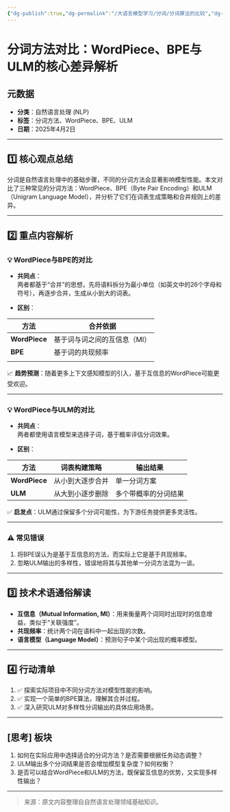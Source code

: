 ```yaml
---
{"dg-publish":true,"dg-permalink":"/大语言模型学习/分词/分词算法的比较","dg-home":false,"dg-description":"在此输入笔记的描述","dg-hide":false,"dg-hide-title":false,"dg-show-backlinks":true,"dg-show-local-graph":true,"dg-show-inline-title":true,"dg-pinned":false,"dg-passphrase":"在此输入访问密码","dg-enable-mathjax":false,"dg-enable-mermaid":false,"dg-enable-uml":false,"dg-note-icon":0,"dg-enable-dataview":false,"tags":["NLP"],"permalink":"/大语言模型学习/分词/分词算法的比较/","dgShowBacklinks":true,"dgShowLocalGraph":true,"dgShowInlineTitle":true,"dgPassFrontmatter":true,"noteIcon":0,"created":"2025-03-27T12:53:34.000+08:00","updated":"2025-04-13T17:57:13.000+08:00"}
---
```




# 分词方法对比：WordPiece、BPE与ULM的核心差异解析

## 元数据
- **分类**：自然语言处理 (NLP)
- **标签**：分词方法、WordPiece、BPE、ULM
- **日期**：2025年4月2日  

---


## 1️⃣ 核心观点总结
分词是自然语言处理中的基础步骤，不同的分词方法会显著影响模型性能。本文对比了三种常见的分词方法：WordPiece、BPE（Byte Pair Encoding）和ULM（Unigram Language Model），并分析了它们在词表生成策略和合并规则上的差异。

---


## 2️⃣ 重点内容解析

### 💡 **WordPiece与BPE的对比**
- **共同点**：  
  两者都基于“合并”的思想，先将语料拆分为最小单位（如英文中的26个字母和符号），再逐步合并，生成从小到大的词表。
  
- **区别**：

| 方法            | 合并依据            |
| ------------- | --------------- |
| **WordPiece** | 基于词与词之间的互信息（MI） |
| **BPE**       | 基于词的共现频率        |
|               |                 |


  📈 **趋势预测**：随着更多上下文感知模型的引入，基于互信息的WordPiece可能更受欢迎。

---


### 💡 **WordPiece与ULM的对比**
- **共同点**：  
  两者都使用语言模型来选择子词，基于概率评估分词效果。
  
- **区别**：
 

| 方法            | 词表构建策略   | 输出结果       |
| ------------- | -------- | ---------- |
| **WordPiece** | 从小到大逐步合并 | 单一分词方案     |
| **ULM**       | 从大到小逐步删除 | 多个带概率的分词结果 |

  ✅ **启发点**：ULM通过保留多个分词可能性，为下游任务提供更多灵活性。

---


### ⚠️ **常见错误**
1. 将BPE误认为是基于互信息的方法，而实际上它是基于共现频率。
2. 忽略ULM输出的多样性，错误地将其与其他单一分词方法混为一谈。

---


## 3️⃣ 技术术语通俗解读
- **互信息（Mutual Information, MI）**：用来衡量两个词同时出现时的信息增益，类似于“关联强度”。
- **共现频率**：统计两个词在语料中一起出现的次数。
- **语言模型（Language Model）**：预测句子中某个词出现的概率模型。

---


## 4️⃣ 行动清单
1. ✅ 探索实际项目中不同分词方法对模型性能的影响。
2. ✅ 实现一个简单的BPE算法，理解其合并过程。
3. ✅ 深入研究ULM对多样性分词输出的具体应用场景。

---


## [思考] 板块
1. 如何在实际应用中选择适合的分词方法？是否需要根据任务动态调整？
2. ULM输出多个分词结果是否会增加模型复杂度？如何权衡？
3. 是否可以结合WordPiece和ULM的方法，既保留互信息的优势，又实现多样性输出？

---

> 来源：原文内容整理自自然语言处理领域基础知识。
